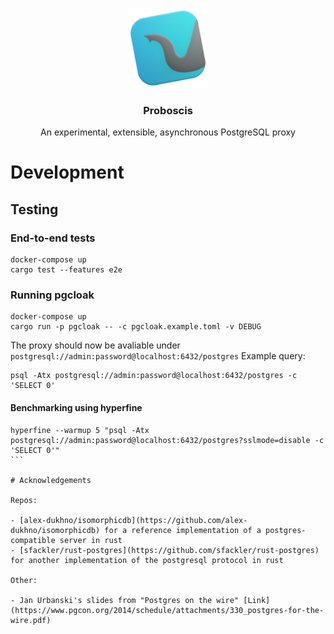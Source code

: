 <p align="center">
  <img src="resources/icon.png" alt="Logo" width="128" height="128">

  <h3 align="center">Proboscis</h3>

  <p align="center">
    An experimental, extensible, asynchronous PostgreSQL proxy
  </p>
</p>

# Development

## Testing

### End-to-end tests

```
docker-compose up
cargo test --features e2e
```

### Running pgcloak

```
docker-compose up
cargo run -p pgcloak -- -c pgcloak.example.toml -v DEBUG
```

The proxy should now be avaliable under `postgresql://admin:password@localhost:6432/postgres`
Example query:

```
psql -Atx postgresql://admin:password@localhost:6432/postgres -c 'SELECT 0'
```

#### Benchmarking using hyperfine

````
hyperfine --warmup 5 "psql -Atx postgresql://admin:password@localhost:6432/postgres?sslmode=disable -c 'SELECT 0'"
```

# Acknowledgements

Repos:

- [alex-dukhno/isomorphicdb](https://github.com/alex-dukhno/isomorphicdb) for a reference implementation of a postgres-compatible server in rust
- [sfackler/rust-postgres](https://github.com/sfackler/rust-postgres) for another implementation of the postgresql protocol in rust

Other:

- Jan Urbanski's slides from "Postgres on the wire" [Link](https://www.pgcon.org/2014/schedule/attachments/330_postgres-for-the-wire.pdf)
````

